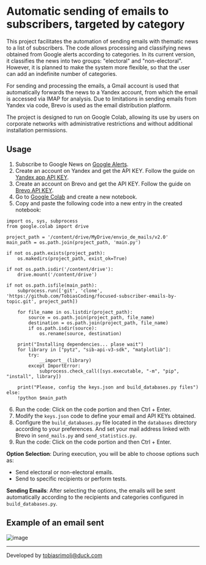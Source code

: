 # Automatic sending of emails to subscribers, targeted by category

This project facilitates the automation of sending emails with thematic news to a list of subscribers. The code allows processing and classifying news obtained from Google alerts according to categories. In its current version, it classifies the news into two groups: "electoral" and "non-electoral". However, it is planned to make the system more flexible, so that the user can add an indefinite number of categories.

For sending and processing the emails, a Gmail account is used that automatically forwards the news to a Yandex account, from which the email is accessed via IMAP for analysis. Due to limitations in sending emails from Yandex via code, Brevo is used as the email distribution platform.

The project is designed to run on Google Colab, allowing its use by users on corporate networks with administrative restrictions and without additional installation permissions.

## Usage

1. Subscribe to Google News on [Google Alerts](https://www.google.com/alerts?source=alertsmail).
2. Create an account on Yandex and get the API KEY. Follow the guide on [Yandex app API KEY](https://yandex.com/support/id/en/authorization/app-passwords.html).
3. Create an account on Brevo and get the API KEY. Follow the guide on [Brevo API KEY](https://developers.brevo.com/docs/getting-started).
4. Go to [Google Colab](https://colab.research.google.com/) and create a new notebook.
5. Copy and paste the following code into a new entry in the created notebook:
```
import os, sys, subprocess
from google.colab import drive

project_path = '/content/drive/MyDrive/envio_de_mails/v2.0'
main_path = os.path.join(project_path, 'main.py')

if not os.path.exists(project_path):
    os.makedirs(project_path, exist_ok=True)

if not os.path.isdir('/content/drive'):
    drive.mount('/content/drive')

if not os.path.isfile(main_path):
    subprocess.run(['git', 'clone', 'https://github.com/TobiasCoding/focused-subscriber-emails-by-topic.git', project_path])

    for file_name in os.listdir(project_path):
        source = os.path.join(project_path, file_name)
        destination = os.path.join(project_path, file_name)
        if os.path.isdir(source):
            os.rename(source, destination)

    print("Installing dependencies... plase wait")
    for library in ["pytz", "sib-api-v3-sdk", "matplotlib"]:
        try:
            __import__(library)
        except ImportError:
            subprocess.check_call([sys.executable, "-m", "pip", "install", library])

    print("Please, config the keys.json and build_databases.py files")
else:
    !python $main_path
```
6. Run the code: Click on the code portion and then Ctrl + Enter.
7. Modify the `keys.json` code to define your email and API KEYs obtained.
8. Configure the `build_databases.py` file located in the `databases` directory according to your preferences. And set your mail address linked with Brevo in `send_mails.py` and `send_statistics.py`.
9. Run the code: Click on the code portion and then Ctrl + Enter.

**Option Selection**: During execution, you will be able to choose options such as:
- Send electoral or non-electoral emails.
- Send to specific recipients or perform tests.

**Sending Emails**: After selecting the options, the emails will be sent automatically according to the recipients and categories configured in `build_databases.py`.

## Example of an email sent
![image](https://github.com/user-attachments/assets/ab944b07-8246-428b-9856-e6226d7d771f)

---
Developed by tobiasrimoli@duck.com
